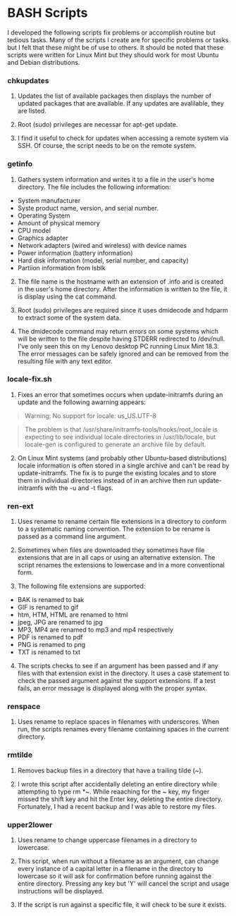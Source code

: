 # BASH Scripts

I developed the following scripts fix problems or accomplish routine but tedious tasks. Many of the scripts I create are for specific problems or tasks but I felt that these might be of use to others. It should be noted that these scripts were written for Linux Mint but they should work for most Ubuntu and Debian distributions.

### chkupdates
1. Updates the list of available packages then displays the number of updated packages that are available. If any updates are avalilable, they are listed.

2. Root (sudo) privileges are necessar for apt-get update.

3. I find it useful to check for updates when accessing a remote system via SSH. Of course, the script needs to be on the remote system.

### getinfo
1. Gathers system information and writes it to a file in the user's home directory. The file includes the following information:
 - System manufacturer
 - Syste product name, version, and serial number.
 - Operating System
 - Amount of physical memory
 - CPU model
 - Graphics adapter
 - Network adapters (wired and wireless) with device names
 - Power information (battery information)
 - Hard disk information (model, serial number, and capacity)
 - Partiion information from lsblk

2. The file name is the hostname with an extension of .info and is created in the user's home directory. After the information is written to the file, it is display using the cat command.

3. Root (sudo) privileges are required since it uses dmidecode and hdparm to extract some of the system data.

4. The dmidecode command may return errors on some systems which will be written to the file despite having STDERR redirected to /dev/null. I've only seen this on my Lenovo desktop PC running Linux Mint 18.3. The error messages can be safely ignored and can be removed from the resulting file with any text editor.

### locale-fix.sh
1. Fixes an error that sometimes occurs when update-initramfs during an update and the following awarning appears:
 >Warning: No support for locale: us_US.UTF-8

 >The problem is that /usr/share/initramfs-tools/hooks/root_locale
 is expecting to see individual locale directories in /usr/lib/locale,
 but locale-gen is configured to generate an archive file by default.

2. On Linux Mint systems (and probably other Ubuntu-based distributions) locale information is often stored in a single archive and can't be read by update-initramfs. The fix is to purge the existing locales and to store them in individual directories instead of in an archive then run update-initramfs with the -u and -t flags.

### ren-ext
1. Uses rename to rename certain file extensions in a directory to conform to a systematic naming convention. The extension to be rename is passed as a command line argument.

2. Sometimes when files are downloaded they sometimes have file extensions that are in all caps or using an alternative extension. The script renames the extensions to lowercase and in a more conventional form.

3. The following file extensions are supported:
 - BAK is renamed to bak
 - GIF is renamed to gif
 - htm, HTM, HTML are renamed to html
 - jpeg, JPG are renamed to jpg
 - MP3, MP4 are renamed to mp3 and mp4 respectively
 - PDF is renamed to pdf
 - PNG is renamed to png
 - TXT is renamed to txt

4. The scripts checks to see if an argument has been passed and if any files with that extension exist in the directory. It uses a case statement to check the passed argument against the support extensions. If a test fails, an error message is displayed along with the proper syntax.

### renspace
1. Uses rename to replace spaces in filenames with underscores. When run, the scripts renames every filename containing spaces in the current directory.

### rmtilde
1. Removes backup files in a directory that have a trailing tilde (~).

2. I wrote this script after accidentally deleting an entire directory while attempting to type rm *~. While reaaching for the ~ key, my finger missed the shift key and hit the Enter key, deleting the entire directory. Fortunately, I had a recent backup and I was able to restore my files.

### upper2lower
1. Uses rename to change uppercase filenames in a directory to lowercase.

2. This script, when run without a filename as an argument, can change every instance of a capital letter in a filename in the directory to lowercase so it will ask for confirmation before running against the entire directory. Pressing any key but 'Y' will cancel the script and usage instructions will be displayed.

3. If the script is run against a specific file, it will check to be sure it exists.

